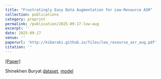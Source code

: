 ```yaml
---
title: "Frustratingly Easy Data Augmentation for Low-Resource ASR"
collection: publications
category: preprint
permalink: /publication/2025-09-17-low-aug
excerpt: ''
date: 2025-09-17
venue: ''
paperurl: 'http://kibaraki.github.io/files/low_resource_asr_aug.pdf'
citation: ''
---
```


[[Paper]]() 

Shinekhen Buryat [dataset](https://huggingface.co/datasets/kibaraki/Shinekhen-Buryat), [model](https://huggingface.co/kibaraki/wav2vec2-large-xlsr-53-shinekhen-buryat)
